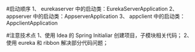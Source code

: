 #启动顺序
    1、 eurekaserver 中的启动类：EurekaServerApplication
    2、 appserver    中的启动类：AppserverApplication
    3、 appclient    中的启动类：AppclientApplication

#注意技术点
    1、使用 Idea 的 Spring Initialiar 创建项目，子模块相关代码；
    2、使用 eureka 和 ribbon 解决部分代码问题；